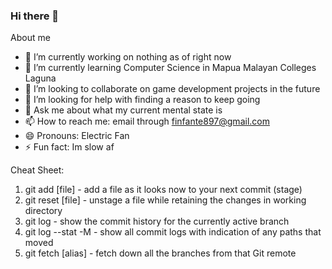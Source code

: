 ### Hi there 👋
About me

- 🔭 I’m currently working on nothing as of right now
- 🌱 I’m currently learning Computer Science in Mapua Malayan Colleges Laguna
- 👯 I’m looking to collaborate on game development projects in the future
- 🤔 I’m looking for help with finding a reason to keep going
- 💬 Ask me about what my current mental state is
- 📫 How to reach me: email through finfante897@gmail.com
- 😄 Pronouns: Electric Fan
- ⚡ Fun fact: Im slow af

Cheat Sheet:
1. git add [file] - add a file as it looks now to your next commit (stage)
2. git reset [file] - unstage a file while retaining the changes in working directory
3. git log - show the commit history for the currently active branch
4. git log --stat -M - show all commit logs with indication of any paths that moved
5. git fetch [alias] - fetch down all the branches from that Git remote
<!--
**FHOInfante/FHOInfante** is a ✨ _special_ ✨ repository because its `README.md` (this file) appears on your GitHub profile.


- 🔭 I’m currently working on nothing as of right now
- 🌱 I’m currently learning Computer Science in Mapua Malayan Colleges Laguna
- 👯 I’m looking to collaborate on game development projects in the future
- 🤔 I’m looking for help with fiding a reason to keep going
- 💬 Ask me about what my current mental state is
- 📫 How to reach me: email through finfante897@gmail.com
- 😄 Pronouns: Him/He
- ⚡ Fun fact: Im slow
-->
